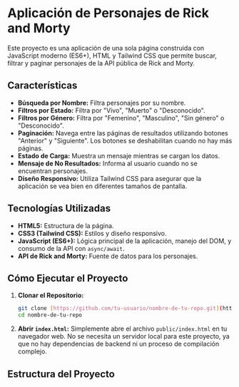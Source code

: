 # Aplicación de Personajes de Rick and Morty

Este proyecto es una aplicación de una sola página construida con JavaScript moderno (ES6+), HTML y Tailwind CSS que permite buscar, filtrar y paginar personajes de la API pública de Rick and Morty.

## Características

- **Búsqueda por Nombre:** Filtra personajes por su nombre.
- **Filtros por Estado:** Filtra por "Vivo", "Muerto" o "Desconocido".
- **Filtros por Género:** Filtra por "Femenino", "Masculino", "Sin género" o "Desconocido".
- **Paginación:** Navega entre las páginas de resultados utilizando botones "Anterior" y "Siguiente". Los botones se deshabilitan cuando no hay más páginas.
- **Estado de Carga:** Muestra un mensaje mientras se cargan los datos.
- **Mensaje de No Resultados:** Informa al usuario cuando no se encuentran personajes.
- **Diseño Responsivo:** Utiliza Tailwind CSS para asegurar que la aplicación se vea bien en diferentes tamaños de pantalla.

## Tecnologías Utilizadas

- **HTML5:** Estructura de la página.
- **CSS3 (Tailwind CSS):** Estilos y diseño responsivo.
- **JavaScript (ES6+):** Lógica principal de la aplicación, manejo del DOM, y consumo de la API con `async/await`.
- **API de Rick and Morty:** Fuente de datos para los personajes.

## Cómo Ejecutar el Proyecto

1.  **Clonar el Repositorio:**
    ```bash
    git clone [https://github.com/tu-usuario/nombre-de-tu-repo.git](https://github.com/tu-usuario/nombre-de-tu-repo.git)
    cd nombre-de-tu-repo
    ```

2.  **Abrir `index.html`:**
    Simplemente abre el archivo `public/index.html` en tu navegador web. No se necesita un servidor local para este proyecto, ya que no hay dependencias de backend ni un proceso de compilación complejo.

## Estructura del Proyecto